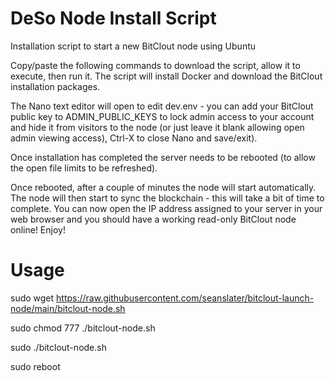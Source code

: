 # DeSo Node Install Script

Installation script to start a new BitClout node using Ubuntu

Copy/paste the following commands to download the script, allow it to execute, then run it. The script will install Docker and download the BitClout installation packages.

The Nano text editor will open to edit dev.env - you can add your BitClout public key to ADMIN_PUBLIC_KEYS to lock admin access to your account and hide it from visitors to the node (or just leave it blank allowing open admin viewing access), Ctrl-X to close Nano and save/exit).

Once installation has completed the server needs to be rebooted (to allow the open file limits to be refreshed).

Once rebooted, after a couple of minutes the node will start automatically. The node will then start to sync the blockchain - this will take a bit of time to complete. You can now open the IP address assigned to your server in your web browser and you should have a working read-only BitClout node online! Enjoy!

# Usage

sudo wget https://raw.githubusercontent.com/seanslater/bitclout-launch-node/main/bitclout-node.sh

sudo chmod 777 ./bitclout-node.sh

sudo ./bitclout-node.sh

sudo reboot
